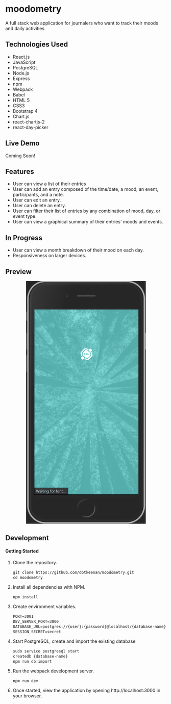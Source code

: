 # moodometry
A full stack web application for journalers who want to track their moods and daily activities

## Technologies Used
- React.js
- JavaScript
- PostgreSQL
- Node.js
- Express
- npm
- Webpack
- Babel
- HTML 5
- CSS3
- Bootstrap 4
- Chart.js
- react-chartjs-2
- react-day-picker

## Live Demo
Coming Soon!
<!-- - Try the application live at [https://moodometry.keenanng.com/](https://moodometry.keenanng.com/)
- Best viewed on mobile! -->

## Features

- User can view a list of their entries
- User can add an entry composed of the time/date, a mood, an event, participants, and a note.
- User can edit an entry.
- User can delete an entry.
- User can filter their list of entries by any combination of mood, day, or event type.
- User can view a graphical summary of their entries' moods and events.

## In Progress

- User can view a month breakdown of their mood on each day.
- Responsiveness on larger devices.

## Preview
  <p align="center">
    <img src="./doc-images/moodometry-demo.gif">
  </p>

## Development

#### Getting Started

1. Clone the repository.

    ```shell
    git clone https://github.com/dotkeenan/moodometry.git
    cd moodometry
    ```

1. Install all dependencies with NPM.

    ```shell
    npm install
    ```
1. Create environment variables.

    ```shell
    PORT=3001
    DEV_SERVER_PORT=3000
    DATABASE_URL=postgres://{user}:{password}@localhost/{database-name}
    SESSION_SECRET=secret
    ```

1. Start PostgreSQL, create and import the existing database

    ```shell
    sudo service postgresql start
    createdb {database-name}
    npm run db:import
    ```


1. Run the webpack development server.

    ```shell
    npm run dev
    ```

1. Once started, view the application by opening http://localhost:3000 in your browser.
